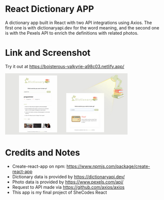 
# React Dictionary APP

A dictionary app built in React with two API integrations using Axios. The first one is with dictionaryapi.dev for the word meaning, and the second one is with the Pexels API to enrich the definitions with related photos. 

# Link and Screenshot

Try it out at https://boisterous-valkyrie-a98c03.netlify.app/

<a href="https://boisterous-valkyrie-a98c03.netlify.app/"/>
    <img width="400" src="https://github.com/ilenia-n/dictionary-react-app/blob/main/src/assets/dictionary-thumbnail.png" />
</a>

# Credits and Notes

- Create-react-app on npm: https://www.npmjs.com/package/create-react-app
- Dictionary data is provided by https://dictionaryapi.dev/
- Photo data is provided by https://www.pexels.com/api/
- Request to API made via https://github.com/axios/axios
- This app is my final project of SheCodes React

